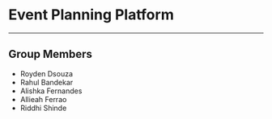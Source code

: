 # Event Planning Platform
---
## Group Members
- Royden Dsouza
- Rahul Bandekar
- Alishka Fernandes
- Allieah Ferrao
- Riddhi Shinde
